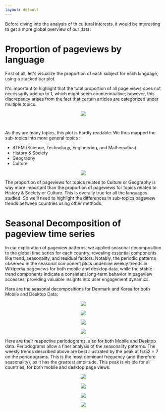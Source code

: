 ```yaml
---
layout: default
---
```



Before diving into the analysis of th cultural interests, it would be interesting to get a more global overview of our data. 

# Proportion of pageviews by language

First of all, let's visualize the proportion of each subject for each language, using a stacked bar plot.

It's important to highlight that the total proportion of all page views does not necessarily add up to 1, which might seem counterintuitive; however, this discrepancy arises from the fact that certain articles are categorized under multiple topics.

<p align='center'>
<img src="images/proportions.png" />
</p>

 <br>

As they are many topics, this plot is hardly readable. We thus mapped the sub-topics into more general topics : 
- STEM (Science, Technology, Engineering, and Mathematics)
- History & Society
- Geography
- Culture

<p align='center'>
<img src="images/proportions_combined.png" />
</p>


 The proportion of pageviews for topics related to Culture or Geography is way more important than the proportion of pageviews for topics related to History & Society or Culture. This is overally true for all the languages studied. So we'll need to highlight the differences in sub-topics pageview trends between countries using other methods.

 # Seasonal Decomposition of pageview time series

In our exploration of pageview patterns, we applied seasonal decomposition to the global time series for each country, revealing essential components like trend, seasonality, and residual factors. Notably, the periodic patterns observed in the seasonal component plots underline weekly trends in Wikipedia pageviews for both mobile and desktop data, while the stable trend components indicate a consistent long-term behavior in pageview accesses, providing valuable insights into user engagement dynamics.

Here are the seasonal decompositions for Denmark and Korea for both Mobile and Desktop Data:

<p align='center'>
<img src="images/seasonal/seasonal_dec_da.png" />
</p>

<p align='center'>
<img src="images/seasonal/seasonal_dec_da.m.png" />
</p>

<p align='center'>
<img src="images/seasonal/seasonal_dec_ko.png" />
</p>

<p align='center'>
<img src="images/seasonal/seasonal_dec_ko.m.png" />
</p>


Here are their respective periodograms, also for both Mobile and Desktop data. Periodograms allow a finer analysis of the seasonality patterns. The weekly trends described above are best illustrated by the peak at fs/52 = 7 on the periodograms. This is the most dominant frequency (and therefore seasonality), as it has the greatest amplitude. This peak is visible for all countries, for both mobile and desktop page views.


<p align='center'>
<img src="images/periodogram/periodogram_da.png" />
</p>

<p align='center'>
<img src="images/periodogram/periodogram_da.m.png" />
</p>

<p align='center'>
<img src="images/periodogram/periodogram_ko.png" />
</p>

<p align='center'>
<img src="images/periodogram/periodogram_ko.m.png" />
</p>

